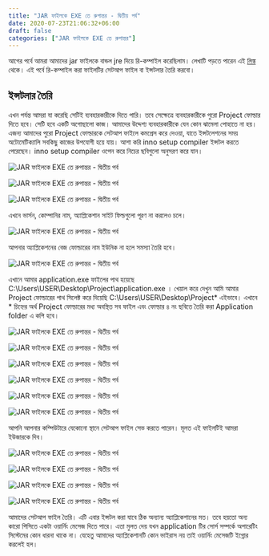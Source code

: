 ```yaml
---
title: "JAR ফাইলকে EXE তে রুপান্তর - দ্বিতীয় পর্ব"
date: 2020-07-23T21:06:32+06:00
draft: false
categories: ["JAR ফাইলকে EXE তে রুপান্তর"]
---
```


আগের পর্বে আমরা আমাদের jar ফাইলকে বান্ডল jre দিয়ে রি-কম্পাইল করেছিলাম। লেখাটি পড়তে পারেন এই [লিঙ্ক](/post/jar-to-exe-1/) থেকে। এই পর্বে রি-কম্পাইল করা ফাইলটির সেটআপ ফাইল বা ইন্সটলার তৈরি করবো।

## ইন্সটলার তৈরি
এখন পর্যন্ত আমরা যা করেছি সেটিই ব্যবহারকারীকে দিতে পারি। তবে সেক্ষেত্রে ব্যবহারকারীকে পুরো Project ফোল্ডার দিতে হবে। সেটি হবে একটি অগোছালো কাজ। আমাদের উদ্দেশ্য ব্যবহারকারীকে যেন কোন ঝামেলা পোহাতে না হয়। এজন্য আমাদের পুরো Project ফোল্ডারকে সেটআপ ফাইলে কমপ্রেস করে দেওয়া, যাতে ইন্সটলেশনের সময় অটোমেটিক্যালি সবকিছু কাজের উপযোগী হয়ে যায়। আশা করি inno setup compiler ইন্সটল করতে পেরেছেন। inno setup compiler ওপেন করে নিচের ছবিগুলো অনুসরণ করে যান।

![JAR ফাইলকে EXE তে রুপান্তর - দ্বিতীয় পর্ব](/images/july20/111.jpg)

![JAR ফাইলকে EXE তে রুপান্তর - দ্বিতীয় পর্ব](/images/july20/222.jpg)

![JAR ফাইলকে EXE তে রুপান্তর - দ্বিতীয় পর্ব](/images/july20/333.jpg)

এখনে ভার্সন, কোম্পানির নাম, অ্যাপ্লিকেশান সাইট ফিল্ডগুলো পূরণ না করলেও চলে।

![JAR ফাইলকে EXE তে রুপান্তর - দ্বিতীয় পর্ব](/images/july20/444.jpg)

আপনার অ্যাপ্লিকেশনের বেজ ফোল্ডারের নাম ইউনিক না হলে সমস্যা তৈরি হবে।

![JAR ফাইলকে EXE তে রুপান্তর - দ্বিতীয় পর্ব](/images/july20/555.jpg)

এখানে আমার application.exe ফাইলের পাথ হয়েছে C:\Users\USER\Desktop\Project\application.exe । খেয়াল করে দেখুন আমি আমার Project ফোল্ডারের পাথ সিলেক্ট করে দিয়েছি C:\Users\USER\Desktop\Project\* এইভাবে। এখানে * চিহ্নের অর্থ Project ফোল্ডারের মধ্য অবস্থিত সব ফাইল এবং ফোল্ডার ৪ নং ছবিতে তৈরি করা Application folder এ কপি হবে।

![JAR ফাইলকে EXE তে রুপান্তর - দ্বিতীয় পর্ব](/images/july20/666.jpg)

![JAR ফাইলকে EXE তে রুপান্তর - দ্বিতীয় পর্ব](/images/july20/777.jpg)

![JAR ফাইলকে EXE তে রুপান্তর - দ্বিতীয় পর্ব](/images/july20/888.jpg)

![JAR ফাইলকে EXE তে রুপান্তর - দ্বিতীয় পর্ব](/images/july20/999.jpg)

![JAR ফাইলকে EXE তে রুপান্তর - দ্বিতীয় পর্ব](/images/july20/1000.jpg)

![JAR ফাইলকে EXE তে রুপান্তর - দ্বিতীয় পর্ব](/images/july20/1100.jpg)

আপনি আপনার কম্পিউটারে যেকোনো স্থানে সেটআপ ফাইল সেভ করতে পারেন। মূলত এই ফাইলটিই আমরা ইউজারকে দিব।

![JAR ফাইলকে EXE তে রুপান্তর - দ্বিতীয় পর্ব](/images/july20/111.jpg)

![JAR ফাইলকে EXE তে রুপান্তর - দ্বিতীয় পর্ব](/images/july20/111.jpg)

![JAR ফাইলকে EXE তে রুপান্তর - দ্বিতীয় পর্ব](/images/july20/111.jpg)

![JAR ফাইলকে EXE তে রুপান্তর - দ্বিতীয় পর্ব](/images/july20/111.jpg)

আমাদের সেটআপ ফাইল তৈরি। এটি এবার ইন্সটল করা যাবে ঠিক অন্যান্য অ্যাপ্লিকেশানের মত। তবে হয়তো অন্য কারো পিসিতে একটা ওয়ার্নিং মেসেজ দিতে পারে। এতা মুলত দেয় যখন application টির সোর্স সম্পর্কে অপারেটিং সিস্টেমের কোন ধারনা থাকে না। যেহেতু আমাদের অ্যাপ্লিকেশানটি কোন ভাইরাস নয় তাই ওয়ার্নিং মেসেজটি ইগ্নোর করলেই হল।